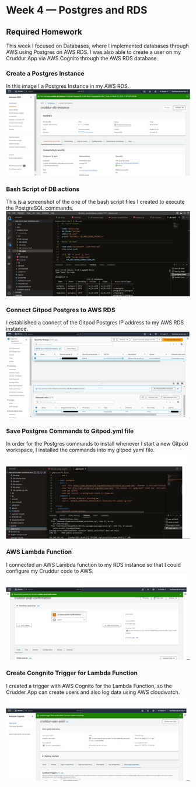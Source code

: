 # Week 4 — Postgres and RDS

## Required Homework
This week I focused on Databases, where I implemented databases through AWS using Postgres on AWS RDS. I was also able to create a user on my Cruddur App via AWS Cognito through the AWS RDS database.

### Create a Postgres Instance
In this image I a Postgres Instance in my AWS RDS.
![Screenshot of Postgres Instance](assets/postgres%20instance.png)


### Bash Script of DB actions
This is a screenshot of the one of the bash script files I created to execute the PostgreSQL commands.
![Screenshot of bash script](assets/bash-script-db-actions.png)


### Connect Gitpod Postgres to AWS RDS
I established a connect of the Gitpod Postgres IP address to my AWS RDS instance.
![Screenshot of Gitpod Postgres to RDS connection](assets/Connect-Gitpod-Postgress-IP-to-AWS-RDS.png)


### Save Postgres Commands to Gitpod.yml file
In order for the Postgres commands to install whenever I start a new Gitpod workspace, I installed the commands into my gitpod yaml file.
![Screenshot of Postgres commands in gitpod.yml](assets/Install-Postgres-to-backend-via-gitpod-yml.png)


### AWS Lambda Function
I connected an AWS Lambda function to my RDS instance so that I could configure my Cruddur code to AWS.
![Screenshot of AWS Lambda Function](assets/Create-Lambda-Function.png)


### Create Congnito Trigger for Lambda Function
I created a trigger with AWS Cognito for the Lambda Function, so the Crudder App can create users and also log data using AWS cloudwatch.
![Screenshot of Cognito Trigger for Lambda Function](assets/Create-Cognito-Trigger-for-Lambda-Function.png)
